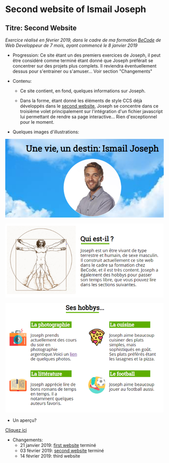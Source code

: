 Second website of Ismail Joseph
=================================

Titre: Second Website
----------------------------------

*Exercice réalisé en février 2019, dans le cadre de ma formation [BeCode](https://www.becode.org/) de Web Developpeur de 7 mois, ayant commencé le 8 janvier 2019*

* Progression:
Ce site étant un des premiers exercices de Joseph, il peut être considéré comme terminé étant donné que Joseph préférait se concentrer sur des projets plus complets. Il reviendra éventuellement dessus pour s'entrainer ou s'amuser... Voir section "Changements"

* Contenu:
	* Ce site contient, en fond, quelques informations sur Joseph.

	* Dans la forme, étant donné les éléments de style CCS déjà développés dans le [second website](https://fesouille.github.io/second_website/), Joseph se concentre dans ce troisième volet principalement sur l'intégration d'un fichier javascript lui permettant de rendre sa page interactive... Rien d'exceptionnel pour le moment.

* Quelques images d'illustrations:

![Capture d'écran 1](images/site-joseph-img1.png)

![Capture d'écran 2](images/site-joseph-img2.png)

![Capture d'écran 2](images/site-joseph-img3.png)

* Un aperçu?

[Cliquez ici](https://fesouille.github.io/third_website/)

* Changements:
	* 21 janvier 2019: [first website](https://fesouille.github.io/first_website/) terminé
	* 03 février 2019: [second website](https://fesouille.github.io/second_website/) terminé
	* 14 février 2019: third website



